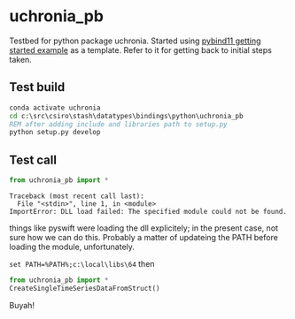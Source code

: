 # uchronia_pb

Testbed for python package uchronia. Started using [pybind11 getting started example](https://github.com/pybind/python_example) as a template. Refer to it for getting back to initial steps taken.

## Test build

```bat
conda activate uchronia
cd c:\src\csiro\stash\datatypes\bindings\python\uchronia_pb
REM after adding include and libraries path to setup.py
python setup.py develop
```

## Test call

```python
from uchronia_pb import *
```

```
Traceback (most recent call last):
  File "<stdin>", line 1, in <module>
ImportError: DLL load failed: The specified module could not be found.
```

things like pyswift were loading the dll explicitely; in the present case, not sure how we can do this. Probably a matter of updateing the PATH before loading the module, unfortunately.

`set PATH=%PATH%;c:\local\libs\64` then

```python
from uchronia_pb import *
CreateSingleTimeSeriesDataFromStruct()
```

Buyah!

